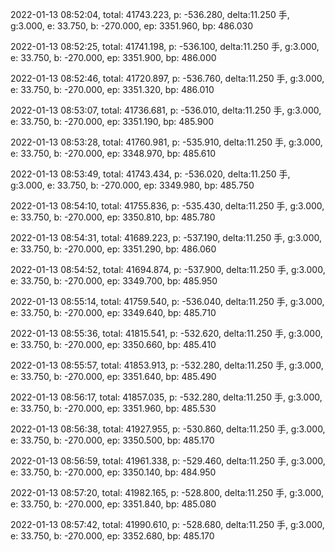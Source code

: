 2022-01-13 08:52:04, total: 41743.223, p: -536.280, delta:11.250 手, g:3.000, e: 33.750, b: -270.000, ep: 3351.960, bp: 486.030

2022-01-13 08:52:25, total: 41741.198, p: -536.100, delta:11.250 手, g:3.000, e: 33.750, b: -270.000, ep: 3351.900, bp: 486.000

2022-01-13 08:52:46, total: 41720.897, p: -536.760, delta:11.250 手, g:3.000, e: 33.750, b: -270.000, ep: 3351.320, bp: 486.010

2022-01-13 08:53:07, total: 41736.681, p: -536.010, delta:11.250 手, g:3.000, e: 33.750, b: -270.000, ep: 3351.190, bp: 485.900

2022-01-13 08:53:28, total: 41760.981, p: -535.910, delta:11.250 手, g:3.000, e: 33.750, b: -270.000, ep: 3348.970, bp: 485.610

2022-01-13 08:53:49, total: 41743.434, p: -536.020, delta:11.250 手, g:3.000, e: 33.750, b: -270.000, ep: 3349.980, bp: 485.750

2022-01-13 08:54:10, total: 41755.836, p: -535.430, delta:11.250 手, g:3.000, e: 33.750, b: -270.000, ep: 3350.810, bp: 485.780

2022-01-13 08:54:31, total: 41689.223, p: -537.190, delta:11.250 手, g:3.000, e: 33.750, b: -270.000, ep: 3351.290, bp: 486.060

2022-01-13 08:54:52, total: 41694.874, p: -537.900, delta:11.250 手, g:3.000, e: 33.750, b: -270.000, ep: 3349.700, bp: 485.950

2022-01-13 08:55:14, total: 41759.540, p: -536.040, delta:11.250 手, g:3.000, e: 33.750, b: -270.000, ep: 3349.640, bp: 485.710

2022-01-13 08:55:36, total: 41815.541, p: -532.620, delta:11.250 手, g:3.000, e: 33.750, b: -270.000, ep: 3350.660, bp: 485.410

2022-01-13 08:55:57, total: 41853.913, p: -532.280, delta:11.250 手, g:3.000, e: 33.750, b: -270.000, ep: 3351.640, bp: 485.490

2022-01-13 08:56:17, total: 41857.035, p: -532.280, delta:11.250 手, g:3.000, e: 33.750, b: -270.000, ep: 3351.960, bp: 485.530

2022-01-13 08:56:38, total: 41927.955, p: -530.860, delta:11.250 手, g:3.000, e: 33.750, b: -270.000, ep: 3350.500, bp: 485.170

2022-01-13 08:56:59, total: 41961.338, p: -529.460, delta:11.250 手, g:3.000, e: 33.750, b: -270.000, ep: 3350.140, bp: 484.950

2022-01-13 08:57:20, total: 41982.165, p: -528.800, delta:11.250 手, g:3.000, e: 33.750, b: -270.000, ep: 3351.840, bp: 485.080

2022-01-13 08:57:42, total: 41990.610, p: -528.680, delta:11.250 手, g:3.000, e: 33.750, b: -270.000, ep: 3352.680, bp: 485.170